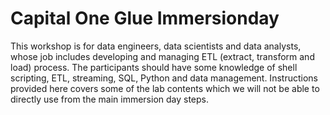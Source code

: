 # Capital One Glue Immersionday

This workshop is for data engineers, data scientists and data analysts, whose job includes developing and managing ETL (extract, transform and load) process. The participants should have some knowledge of shell scripting, ETL, streaming, SQL, Python and data management. Instructions provided here covers some of the lab contents which we will not be able to directly use from the main immersion day steps. 
